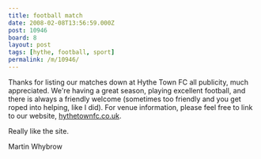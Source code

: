 ```yaml
---
title: football match
date: 2008-02-08T13:56:59.000Z
post: 10946
board: 8
layout: post
tags: [hythe, football, sport]
permalink: /m/10946/
---
```

Thanks for listing our matches down at Hythe Town FC  all publicity, much appreciated. We're having a great season, playing excellent football, and there is always a friendly welcome (sometimes too friendly and you get roped into helping, like I did). For venue information, please feel free to link to our website, <a href="http://www.hythetownfc.co.uk">hythetownfc.co.uk</a>.

Really like the site.

Martin Whybrow
